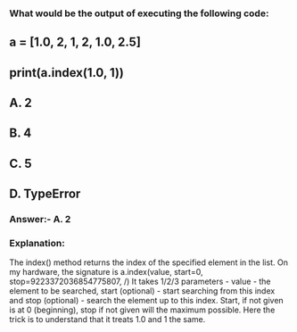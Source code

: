 ### What would be the output of executing the following code:
## a = [1.0, 2, 1, 2, 1.0, 2.5]
## print(a.index(1.0, 1))
## A. 2
## B. 4
## C. 5
## D. TypeError
### Answer:- A. 2
### Explanation:
The index() method returns the index of the specified element in the list. On my hardware, the signature is a.index(value, start=0, stop=9223372036854775807, /) It takes 1/2/3 parameters - value - the element to be searched, start (optional) - start searching from this index and stop (optional) - search the element up to this index. Start, if not given is at 0 (beginning), stop if not given will the maximum possible. Here the trick is to understand that it treats 1.0 and 1 the same.

